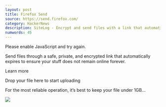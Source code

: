 ```yaml
---
layout: post
title: Firefox Send
source: https://send.firefox.com/
category: HackerNews
description: SiteLog - Encrypt and send files with a link that automatically expires to ensure your important documents don’t stay online forever.
numwords: 45
---
```


Please enable JavaScript and try again.

Send files through a safe, private, and encrypted link that automatically expires to ensure your stuff does not remain online forever.

Learn more

Drop your file here to start uploading

For the most reliable operation, it’s best to keep your file under 1GB...

![](https://send.firefox.com/send-fb.19274ff0.jpg)
<!--description-->